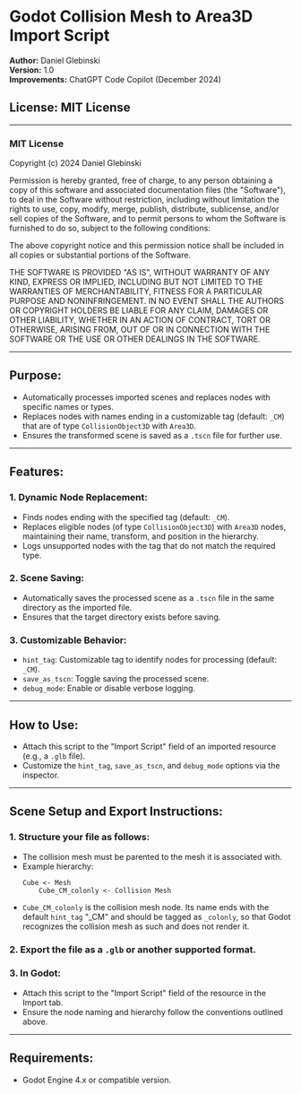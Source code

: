 # Godot Collision Mesh to Area3D Import Script

**Author:** Daniel Glebinski  
**Version:** 1.0  
**Improvements:** ChatGPT Code Copilot (December 2024)  

## License: MIT License
---

### MIT License
Copyright (c) 2024 Daniel Glebinski

Permission is hereby granted, free of charge, to any person obtaining a copy of this software and associated documentation files (the "Software"), to deal in the Software without restriction, including without limitation the rights to use, copy, modify, merge, publish, distribute, sublicense, and/or sell copies of the Software, and to permit persons to whom the Software is furnished to do so, subject to the following conditions:

The above copyright notice and this permission notice shall be included in all copies or substantial portions of the Software.

THE SOFTWARE IS PROVIDED "AS IS", WITHOUT WARRANTY OF ANY KIND, EXPRESS OR IMPLIED, INCLUDING BUT NOT LIMITED TO THE WARRANTIES OF MERCHANTABILITY, FITNESS FOR A PARTICULAR PURPOSE AND NONINFRINGEMENT. IN NO EVENT SHALL THE AUTHORS OR COPYRIGHT HOLDERS BE LIABLE FOR ANY CLAIM, DAMAGES OR OTHER LIABILITY, WHETHER IN AN ACTION OF CONTRACT, TORT OR OTHERWISE, ARISING FROM, OUT OF OR IN CONNECTION WITH THE SOFTWARE OR THE USE OR OTHER DEALINGS IN THE SOFTWARE.

---

## Purpose:
- Automatically processes imported scenes and replaces nodes with specific names or types.
- Replaces nodes with names ending in a customizable tag (default: `_CM`) that are of type `CollisionObject3D` with `Area3D`.
- Ensures the transformed scene is saved as a `.tscn` file for further use.

---

## Features:
### 1. Dynamic Node Replacement:
- Finds nodes ending with the specified tag (default: `_CM`).
- Replaces eligible nodes (of type `CollisionObject3D`) with `Area3D` nodes, maintaining their name, transform, and position in the hierarchy.
- Logs unsupported nodes with the tag that do not match the required type.

### 2. Scene Saving:
- Automatically saves the processed scene as a `.tscn` file in the same directory as the imported file.
- Ensures that the target directory exists before saving.

### 3. Customizable Behavior:
- `hint_tag`: Customizable tag to identify nodes for processing (default: `_CM`).
- `save_as_tscn`: Toggle saving the processed scene.
- `debug_mode`: Enable or disable verbose logging.

---

## How to Use:
- Attach this script to the "Import Script" field of an imported resource (e.g., a `.glb` file).
- Customize the `hint_tag`, `save_as_tscn`, and `debug_mode` options via the inspector.

---

## Scene Setup and Export Instructions:
### 1. Structure your file as follows:
- The collision mesh must be parented to the mesh it is associated with.
- Example hierarchy:
    ```plaintext
    Cube <- Mesh
        Cube_CM_colonly <- Collision Mesh
    ```
- `Cube_CM_colonly` is the collision mesh node. Its name ends with the default `hint_tag` "_CM" and should be tagged as `_colonly`, so that Godot recognizes the collision mesh as such and does not render it.

### 2. Export the file as a `.glb` or another supported format.

### 3. In Godot:
- Attach this script to the "Import Script" field of the resource in the Import tab.
- Ensure the node naming and hierarchy follow the conventions outlined above.

---

## Requirements:
- Godot Engine 4.x or compatible version.
